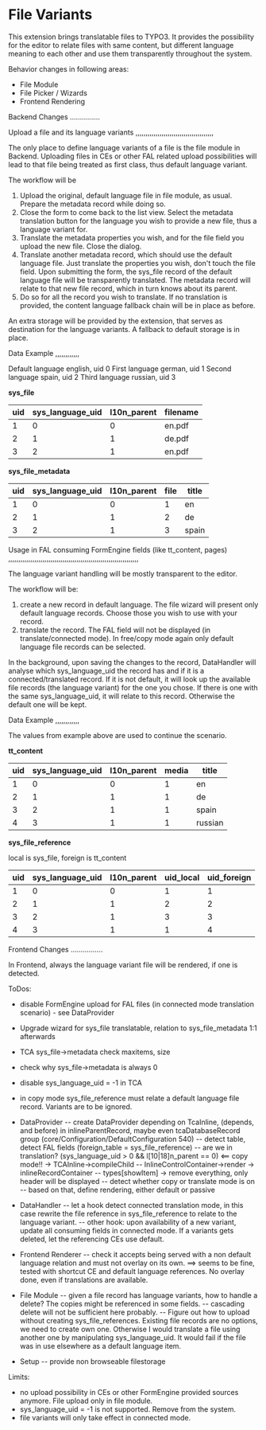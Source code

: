 File Variants
=============

This extension brings translatable files to TYPO3. It provides the possibility for the editor to relate 
files with same content, but different language meaning to each other and use them transparently throughout
the system.

Behavior changes in following areas:
- File Module
- File Picker / Wizards
- Frontend Rendering

Backend Changes
...............

Upload a file and its language variants
,,,,,,,,,,,,,,,,,,,,,,,,,,,,,,,,,,,,,,,

The only place to define language variants of a file is the file module in Backend.
Uploading files in CEs or other FAL related upload possibilities will lead to that file being treated as first class,
thus default language variant.

The workflow will be
1. Upload the original, default language file in file module, as usual. Prepare the metadata record while doing so.
2. Close the form to come back to the list view. Select the metadata translation button for the language you wish to
provide a new file, thus a language variant for.
3. Translate the metadata properties you wish, and for the file field you upload the new file. Close the dialog.
4. Translate another metadata record, which should use the default language file. Just translate the properties you wish,
don't touch the file field. Upon submitting the form, the sys_file record of the default language file will be transparently
translated. The metadata record will relate to that new file record, which in turn knows about its parent.
5. Do so for all the record you wish to translate. If no translation is provided, the content language fallback chain will
be in place as before.

An extra storage will be provided by the extension, that serves as destination for the language variants. A fallback to 
default storage is in place.

Data Example
,,,,,,,,,,,,

Default language english, uid 0
First language german, uid 1
Second language spain, uid 2
Third language russian, uid 3

**sys_file**

| uid | sys_language_uid | l10n_parent | filename |
|-----|------------------|-------------|----------|
|  1  |       0          |     0       | en.pdf   |
|  2  |       1          |     1       | de.pdf   |
|  3  |       2          |     1       | en.pdf   |


**sys_file_metadata**

| uid | sys_language_uid | l10n_parent | file | title |
|-----|------------------|-------------|------|-------|
|  1  |       0          |     0       |  1   | en    |
|  2  |       1          |     1       |  2   | de    |
|  3  |       2          |     1       |  3   | spain |

Usage in FAL consuming FormEngine fields (like tt_content, pages)
,,,,,,,,,,,,,,,,,,,,,,,,,,,,,,,,,,,,,,,,,,,,,,,,,,,,,,,,,,,,,,,,,

The language variant handling will be mostly transparent to the editor.

The workflow will be:
1. create a new record in default language. The file wizard will present only default language records. Choose those
you wish to use with your record.
2. translate the record. The FAL field will not be displayed (in translate/connected mode). In free/copy mode again only default
language file records can be selected.

In the background, upon saving the changes to the record, DataHandler will analyse which sys_language_uid the record has
and if it is a connected/translated record.
If it is not default, it will look up the available file records (the language variant) for the one you chose.
If there is one with the same sys_language_uid, it will relate to this record. Otherwise the default one will be kept.

Data Example
,,,,,,,,,,,,

The values from example above are used to continue the scenario.

**tt_content**

| uid | sys_language_uid | l10n_parent | media | title   |
|-----|------------------|-------------|-------|---------|
|  1  |       0          |     0       |  1    | en      |
|  2  |       1          |     1       |  1    | de      |
|  3  |       2          |     1       |  1    | spain   |
|  4  |       3          |     1       |  1    | russian |

**sys_file_reference**

local is sys_file, foreign is tt_content

| uid | sys_language_uid | l10n_parent | uid_local | uid_foreign |
|-----|------------------|-------------|-----------|-------------|
|  1  |       0          |     0       |    1      |      1      |
|  2  |       1          |     1       |    2      |      2      |
|  3  |       2          |     1       |    3      |      3      |
|  4  |       3          |     1       |    1      |      4      |

Frontend Changes
................

In Frontend, always the language variant file will be rendered, if one is detected.


ToDos:

- disable FormEngine upload for FAL files (in connected mode translation scenario) - see DataProvider
- Upgrade wizard for sys_file translatable, relation to sys_file_metadata 1:1 afterwards
- TCA sys_file->metadata check maxitems, size
- check why sys_file->metadata is always 0
- disable sys_language_uid = -1 in TCA
- in copy mode sys_file_reference must relate a default language file record. Variants are to be ignored.

- DataProvider
-- create DataProvider depending on TcaInline, (depends, and before) in inlineParentRecord, maybe even tcaDatabaseRecord group 
(core/Configuration/DefaultConfiguration 540)
-- detect table, detect FAL fields (foreign_table = sys_file_reference)
-- are we in translation? (sys_language_uid > 0 && l[10|18]n_parent == 0) <== copy mode!! -> TCAInline->compileChild
-- InlineControlContainer->render -> inlineRecordContainer
-- types[showItem] -> remove everything, only header will be displayed
-- detect whether copy or translate mode is on
-- based on that, define rendering, either default or passive

- DataHandler
-- let a hook detect connected translation mode, in this case rewrite the file reference in sys_file_reference to relate
to the language variant.
-- other hook: upon availability of a new variant, update all consuming fields in connected mode. If a variants gets deleted,
let the referencing CEs use default.

- Frontend Renderer
-- check it accepts being served with a non default language relation and must not overlay on its own.
==> seems to be fine, tested with shortcut CE and default language references. No overlay done, even if translations are
available.

- File Module
-- given a file record has language variants, how to handle a delete? The copies might be referenced in some fields.
-- cascading delete will not be sufficient here probably.
-- Figure out how to upload without creating sys_file_references. Existing file records are no options, we need to create own one.
Otherwise I would translate a file using another one by manipulating sys_language_uid. It would fail if the file was in use
elsewhere as a default language item.

- Setup
-- provide non browseable filestorage


Limits:

- no upload possibility in CEs or other FormEngine provided sources anymore. File upload only in file module.
- sys_language_uid = -1 is not supported. Remove from the system.
- file variants will only take effect in connected mode.
